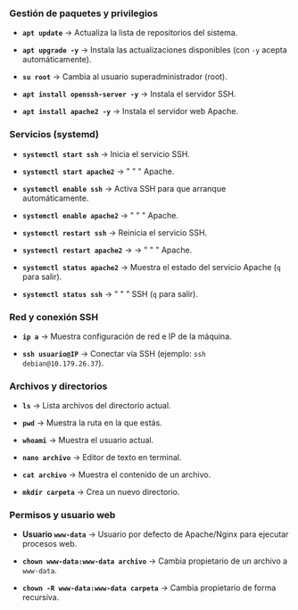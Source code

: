 ### Gestión de paquetes y privilegios
- **`apt update`** → Actualiza la lista de repositorios del sistema.

- **`apt upgrade -y`** → Instala las actualizaciones disponibles (con `-y` acepta automáticamente).

- **`su root`** → Cambia al usuario superadministrador (root).

- **`apt install openssh-server -y`** → Instala el servidor SSH.

- **`apt install apache2 -y`** → Instala el servidor web Apache.


### Servicios (systemd)
- **`systemctl start ssh`** → Inicia el servicio SSH.

- **`systemctl start apache2`** → " " " Apache.

- **`systemctl enable ssh`** → Activa SSH para que arranque automáticamente.

- **`systemctl enable apache2`** → " " " Apache.

- **`systemctl restart ssh`** → Reinicia el servicio SSH.

- **`systemctl restart apache2`** → → " " " Apache.

- **`systemctl status apache2`** → Muestra el estado del servicio Apache (`q` para salir).

- **`systemctl status ssh`** → " " " SSH (`q` para salir).

### Red y conexión SSH
- **`ip a`** → Muestra configuración de red e IP de la máquina.
    
- **`ssh usuario@IP`** → Conectar vía SSH (ejemplo: `ssh debian@10.179.26.37`).


### Archivos y directorios

- **`ls`** → Lista archivos del directorio actual.
    
- **`pwd`** → Muestra la ruta en la que estás.
    
- **`whoami`** → Muestra el usuario actual.
    
- **`nano archivo`** → Editor de texto en terminal.
    
- **`cat archivo`** → Muestra el contenido de un archivo.
    
- **`mkdir carpeta`** → Crea un nuevo directorio.



### Permisos y usuario web

- **Usuario `www-data`** → Usuario por defecto de Apache/Nginx para ejecutar procesos web.
    
- **`chown www-data:www-data archivo`** → Cambia propietario de un archivo a `www-data`.
    
- **`chown -R www-data:www-data carpeta`** → Cambia propietario de forma recursiva.

